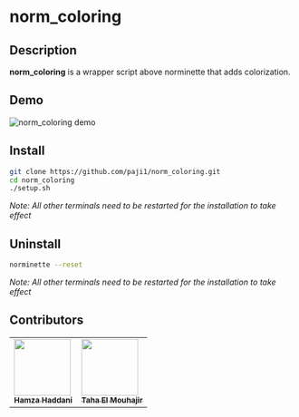 # norm_coloring

## Description
**norm_coloring** is a wrapper script above norminette that adds  colorization.

## Demo
![norm_coloring demo](https://i.imgur.com/Op58A39.gif)

## Install

```sh
git clone https://github.com/paji1/norm_coloring.git
cd norm_coloring
./setup.sh
```

*Note: All other terminals need to be restarted for the installation to take effect*

## Uninstall
```sh
norminette --reset
```

*Note: All other terminals need to be restarted for the installation to take effect*

## Contributors

<table>
	<tr>
		<td>
			<a href="https://github.com/Archer-01">
				<img src="https://avatars.githubusercontent.com/u/47660450?v=4" width="100px;" alt=""/>
				<br />
				<sub><b>Hamza Haddani</b></sub>
			</a>
		</td>
		<td>
		<a href="https://github.com/paji1">
			<img src="https://avatars.githubusercontent.com/u/47013396?v=4" width="100px;" alt=""/>
			<br />
			<sub><b>Taha El Mouhajir</b></sub>
		</a>
		</td>
	</tr>
</table>
